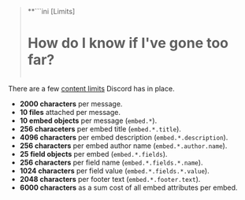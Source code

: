 > **```ini
>                   [Limits]
>   # How do I know if I've gone too far? #  
> ```**

There are a few [content limits](https://discord.com/developers/docs/resources/channel#embed-limits "Embed Limits") Discord has in place.

- **2000 characters** per message.
- **10 files** attached per message.
- **10 embed objects** per message (`embed.*`).
- **256 characeters** per embed title (`embed.*.title`).
- **4096 characters** per embed description (`embed.*.description`).
- **256 characters** per embed author name (`embed.*.author.name`).
- **25 field objects** per embed (`embed.*.fields`).
- **256 characters** per field name (`embed.*.fields.*.name`).
- **1024 characters** per field value (`embed.*.fields.*.value`).
- **2048 characters** per footer text (`embed.*.footer.text`).
- **6000 characters** as a sum cost of all embed attributes per embed.